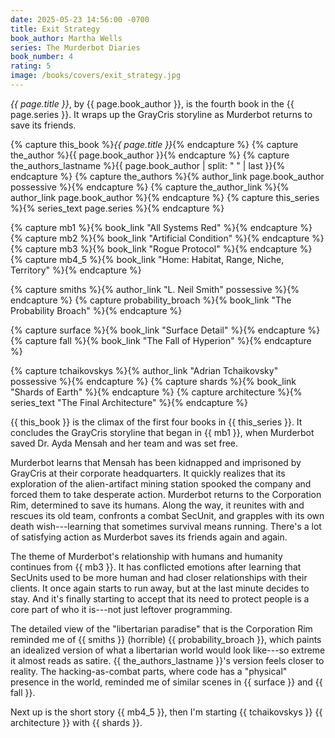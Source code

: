```yaml
---
date: 2025-05-23 14:56:00 -0700
title: Exit Strategy
book_author: Martha Wells
series: The Murderbot Diaries
book_number: 4
rating: 5
image: /books/covers/exit_strategy.jpg
---
```


<cite class="book-title">{{ page.title }}</cite>, by <span
class="author-name">{{ page.book_author }}</span>, is the fourth book in the
<span class="book-series">{{ page.series }}</span>. It wraps up the GrayCris
storyline as Murderbot returns to save its friends.

{% capture this_book %}<cite class="book-title">{{ page.title }}</cite>{% endcapture %}
{% capture the_author %}<span class="author-name">{{ page.book_author }}</span>{% endcapture %}
{% capture the_authors_lastname %}<span class="author-name">{{ page.book_author | split: " " | last }}</span>{% endcapture %}
{% capture the_authors %}{% author_link page.book_author possessive %}{% endcapture %}
{% capture the_author_link %}{% author_link page.book_author %}{% endcapture %}
{% capture this_series %}{% series_text page.series %}{% endcapture %}

{% capture mb1 %}{% book_link "All Systems Red" %}{% endcapture %}
{% capture mb2 %}{% book_link "Artificial Condition" %}{% endcapture %}
{% capture mb3 %}{% book_link "Rogue Protocol" %}{% endcapture %}
{% capture mb4_5 %}{% book_link "Home: Habitat, Range, Niche, Territory" %}{% endcapture %}

{% capture smiths %}{% author_link "L. Neil Smith" possessive %}{% endcapture %}
{% capture probability_broach %}{% book_link "The Probability Broach" %}{% endcapture %}

{% capture surface %}{% book_link "Surface Detail" %}{% endcapture %}
{% capture fall %}{% book_link "The Fall of Hyperion" %}{% endcapture %}

{% capture tchaikovskys %}{% author_link "Adrian Tchaikovsky" possessive %}{% endcapture %}
{% capture shards %}{% book_link "Shards of Earth" %}{% endcapture %}
{% capture architecture %}{% series_text "The Final Architecture" %}{% endcapture %}

{{ this_book }} is the climax of the first four books in {{ this_series }}. It
concludes the GrayCris storyline that began in {{ mb1 }}, when Murderbot saved
Dr. Ayda Mensah and her team and was set free.

Murderbot learns that Mensah has been kidnapped and imprisoned by GrayCris at
their corporate headquarters. It quickly realizes that its exploration of the
alien-artifact mining station spooked the company and forced them to take
desperate action. Murderbot returns to the Corporation Rim, determined to save
its humans. Along the way, it reunites with and rescues its old team,
confronts a combat SecUnit, and grapples with its own death wish---learning that
sometimes survival means running. There's a lot of satisfying action as
Murderbot saves its friends again and again.

The theme of Murderbot's relationship with humans and humanity continues from
{{ mb3 }}. It has conflicted emotions after learning that SecUnits used to be
more human and had closer relationships with their clients. It once again
starts to run away, but at the last minute decides to stay. And it's finally
starting to accept that its need to protect people is a core part of who it
is---not just leftover programming.

The detailed view of the "libertarian paradise" that is the Corporation Rim
reminded me of {{ smiths }} (horrible) {{ probability_broach }}, which paints
an idealized version of what a libertarian world would look like---so extreme it
almost reads as satire. {{ the_authors_lastname }}'s version feels closer to
reality. The hacking-as-combat parts, where code has a "physical" presence in
the world, reminded me of similar scenes in {{ surface }} and {{ fall }}.

Next up is the short story {{ mb4_5 }}, then I'm starting {{ tchaikovskys }}
{{ architecture }} with {{ shards }}.

